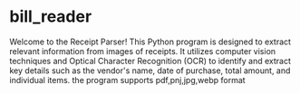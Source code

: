 # bill_reader
Welcome to the Receipt Parser! This Python program is designed to extract relevant information from images of receipts. It utilizes computer vision techniques and Optical Character Recognition (OCR) to identify and extract key details such as the vendor's name, date of purchase, total amount, and individual items.
the program supports pdf,pnj,jpg,webp format

